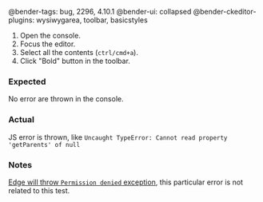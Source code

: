 @bender-tags: bug, 2296, 4.10.1
@bender-ui: collapsed
@bender-ckeditor-plugins: wysiwygarea, toolbar, basicstyles

1. Open the console.
1. Focus the editor.
1. Select all the contents (`ctrl/cmd+a`).
1. Click "Bold" button in the toolbar.

### Expected

No error are thrown in the console.

### Actual

JS error is thrown, like `Uncaught TypeError: Cannot read property 'getParents' of null`

### Notes

[Edge will throw `Permission denied` exception](https://github.com/ckeditor/ckeditor-dev/issues/2035), this particular error is not related to this test.